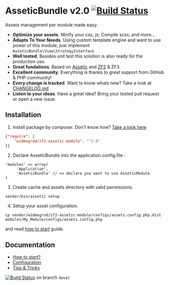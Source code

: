 # AsseticBundle v2.0 [![Build Status](https://travis-ci.org/widmogrod/zf2-assetic-module.png?branch=master)](https://travis-ci.org/widmogrod/zf2-assetic-module)

Assets management per module made easy.

  * **Optimize your assets**. Minify your css, js; Compile scss, and more...
  * **Adapts To Your Needs**. Using custom template engine and want to use power of this module, just implement `AsseticBundle\View\StrategyInterface`
  * **Well tested**. Besides unit test this solution is also ready for the production use.
  * **Great fundations**. Based on [Assetic](https://github.com/kriswallsmith/assetic) and [ZF2](https://github.com/zendframework/zf2) & ZF3
  * **Excellent community**. Everything is thanks to great support from GitHub & PHP community!
  * **Every change is tracked**. Want to know whats new? Take a look at [CHANGELOG.md](https://github.com/widmogrod/zf2-assetic-module/blob/master/CHANGELOG.md)
  * **Listen to your ideas**. Have a great idea? Bring your tested pull request or open a new issue.


## Installation

1. Install package by composer. Don't know how? [Take a look here](http://getcomposer.org/doc/00-intro.md#introduction)
``` json
{"require": {
    "widmogrod/zf2-assetic-module": "^2.0"
}}
```

2. Declare AsseticBundle into the application.config.file :

```
'modules' => array(
     'Application',
     'AsseticBundle' // <= declare you want to use AsseticModule
)
```

3. Create cache and assets directory with valid permissions.
```
vendor/bin/assetic setup
```

4. Setup your asset configuration.
```
cp vendor/widmogrod/zf2-assetic-module/configs/assets.config.php.dist modules/My_Module/configs/assets.config.php
```
and read [how to start](https://github.com/widmogrod/zf2-assetic-module/blob/master/docs/howto.md) guide.

## Documentation

  * [How to start?](https://github.com/widmogrod/zf2-assetic-module/blob/master/docs/howto.md)
  * [Configuration](https://github.com/widmogrod/zf2-assetic-module/blob/master/docs/config.md)
  * [Tips & Tricks](https://github.com/widmogrod/zf2-assetic-module/blob/master/docs/tips.md)

[![Build Status](https://travis-ci.org/widmogrod/zf2-assetic-module.png?branch=devel)](https://travis-ci.org/widmogrod/zf2-assetic-module)  on branch `devel`
